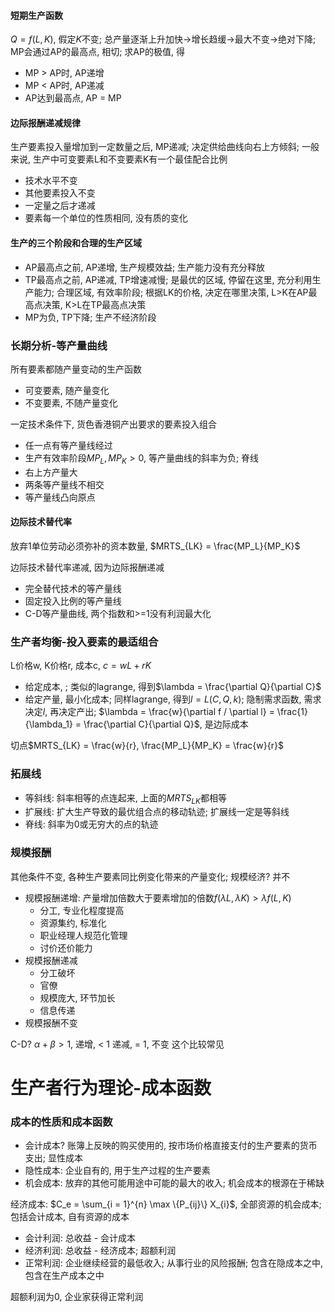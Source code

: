 #### 短期生产函数

$Q = f(L, K)$, 假定$K$不变; 总产量逐渐上升加快->增长趋缓->最大不变->绝对下降; MP会通过AP的最高点, 相切; 求AP的极值, 得
- MP > AP时, AP递增
- MP < AP时, AP递减
- AP达到最高点, AP = MP

#### 边际报酬递减规律

生产要素投入量增加到一定数量之后, MP递减; 决定供给曲线向右上方倾斜; 一般来说, 生产中可变要素L和不变要素K有一个最佳配合比例
- 技术水平不变
- 其他要素投入不变
- 一定量之后才递减
- 要素每一个单位的性质相同, 没有质的变化

#### 生产的三个阶段和合理的生产区域

- AP最高点之前, AP递增, 生产规模效益; 生产能力没有充分释放
- TP最高点之前, AP递减, TP增速减慢; 是最优的区域, 停留在这里, 充分利用生产能力; 合理区域, 有效率阶段; 根据LK的价格, 决定在哪里决策, L>K在AP最高点决策, K>L在TP最高点决策
- MP为负, TP下降; 生产不经济阶段

### 长期分析-等产量曲线

所有要素都随产量变动的生产函数
- 可变要素, 随产量变化
- 不变要素, 不随产量变化

一定技术条件下, 货色香港铜产出要求的要素投入组合
- 任一点有等产量线经过
- 生产有效率阶段$MP_L, MP_K > 0$, 等产量曲线的斜率为负; 脊线
- 右上方产量大
- 两条等产量线不相交
- 等产量线凸向原点

#### 边际技术替代率

放弃1单位劳动必须弥补的资本数量, $MRTS_{LK} = \frac{MP_L}{MP_K}$

边际技术替代率递减, 因为边际报酬递减

- 完全替代技术的等产量线
- 固定投入比例的等产量线
- C-D等产量曲线, 两个指数和>=1没有利润最大化

### 生产者均衡-投入要素的最适组合

L价格w, K价格r, 成本c, $c = wL + rK$

- 给定成本, ; 类似的lagrange, 得到$\lambda = \frac{\partial Q}{\partial C}$
- 给定产量, 最小化成本; 同样lagrange, 得到$l = L(C, Q, k)$; 隐制需求函数, 需求决定$l$, 再决定产出; $\lambda = \frac{w}{\partial f / \partial l} = \frac{1}{\lambda_1} = \frac{\partial C}{\partial Q}$, 是边际成本

切点$MRTS_{LK} = \frac{w}{r}, \frac{MP_L}{MP_K} = \frac{w}{r}$

### 拓展线

- 等斜线: 斜率相等的点连起来, 上面的$MRTS_{LK}$都相等
- 扩展线: 扩大生产导致的最优组合点的移动轨迹; 扩展线一定是等斜线
- 脊线: 斜率为0或无穷大的点的轨迹

### 规模报酬

其他条件不变, 各种生产要素同比例变化带来的产量变化; 规模经济? 并不
- 规模报酬递增: 产量增加倍数大于要素增加的倍数$f(\lambda L, \lambda K) > \lambda f(L, K)$
    - 分工, 专业化程度提高
    - 资源集约, 标准化
    - 职业经理人规范化管理
    - 讨价还价能力
- 规模报酬递减
    - 分工破坏
    - 官僚
    - 规模庞大, 环节加长
    - 信息传递
- 规模报酬不变

C-D? $\alpha + \beta > 1$, 递增, < 1 递减, = 1, 不变 这个比较常见

# 生产者行为理论-成本函数

### 成本的性质和成本函数

- 会计成本? 账簿上反映的购买使用的, 按市场价格直接支付的生产要素的货币支出; 显性成本
- 隐性成本: 企业自有的, 用于生产过程的生产要素
- 机会成本: 放弃的其他可能用途中可能的最大的收入; 机会成本的根源在于稀缺

经济成本: $C_e = \sum_{i = 1}^{n} \max \{P_{ij}\} X_{i}$, 全部资源的机会成本; 包括会计成本, 自有资源的成本

- 会计利润: 总收益 - 会计成本
- 经济利润: 总收益 - 经济成本; 超额利润
- 正常利润: 企业继续经营的最低收入; 从事行业的风险报酬; 包含在隐成本之中, 包含在生产成本之中

超额利润为0, 企业家获得正常利润
